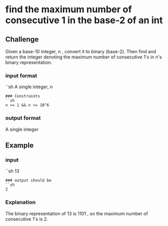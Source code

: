 # find the maximum number of consecutive 1 in the base-2 of an int

## Challenge

Given a base-10 integer, n , convert it to binary (base-2). Then find and return the  integer denoting the maximum number of consecutive 1's in n's binary representation.

### input format
``sh
A single integer, n
```
### Constraints
``sh
n >= 1 && n <= 10^6
```

### output format
A single integer

## Example
### input
``sh
13
```
### output should be
``sh
2
```
### Explanation
The binary representation of 13 is 1101 , so the maximum number of consecutive 1's is 2.